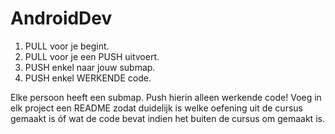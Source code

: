 # AndroidDev
1. PULL voor je begint.
2. PULL voor je een PUSH uitvoert.
3. PUSH enkel naar jouw submap.
4. PUSH enkel WERKENDE code.

Elke persoon heeft een submap. Push hierin alleen werkende code! Voeg in elk project een README zodat duidelijk is welke oefening uit de cursus gemaakt is óf wat de code bevat indien het buiten de cursus om gemaakt is.
